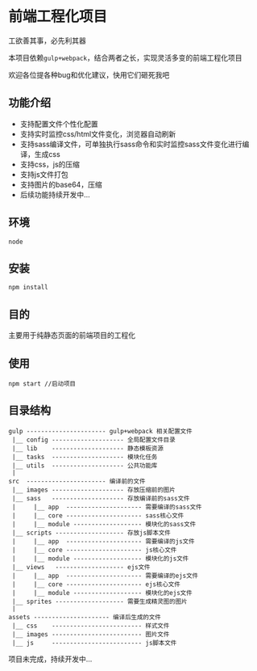 前端工程化项目
==============

工欲善其事，必先利其器

本项目依赖`gulp+webpack`，结合两者之长，实现灵活多变的前端工程化项目

欢迎各位提各种bug和优化建议，快用它们砸死我吧

## 功能介绍

* 支持配置文件个性化配置
* 支持实时监控css/html文件变化，浏览器自动刷新
* 支持sass编译文件，可单独执行sass命令和实时监控sass文件变化进行编译，生成css
* 支持css，js的压缩
* 支持js文件打包
* 支持图片的base64，压缩
* 后续功能持续开发中...

## 环境

`node`

## 安装

````
npm install
````

## 目的

主要用于纯静态页面的前端项目的工程化

## 使用

````
npm start //启动项目
````

## 目录结构

````
gulp ---------------------- gulp+webpack 相关配置文件
 |__ config -------------------- 全局配置文件目录
 |__ lib    -------------------- 静态模板资源
 |__ tasks  -------------------- 模块化任务
 |__ utils  -------------------- 公共功能库
 |
src  ---------------------- 编译前的文件
 |__ images -------------------- 存放压缩前的图片
 |__ sass   -------------------- 存放编译前的sass文件
 |     |__ app  --------------------- 需要编译的sass文件
 |     |__ core --------------------- sass核心文件
 |     |__ module ------------------- 模块化的sass文件
 |__ scripts ------------------- 存放js脚本文件
 |     |__ app  --------------------- 需要编译的js文件
 |     |__ core --------------------- js核心文件
 |     |__ module ------------------- 模块化的js文件
 |__ views   ------------------- ejs文件
 |     |__ app  --------------------- 需要编译的ejs文件
 |     |__ core --------------------- ejs核心文件
 |     |__ module ------------------- 模块化的ejs文件
 |__ sprites ------------------- 需要生成精灵图的图片
 |
assets --------------------- 编译后生成的文件
 |__ css    ------------------------- 样式文件
 |__ images ------------------------- 图片文件
 |__ js     ------------------------- js脚本文件
````

项目未完成，持续开发中...


